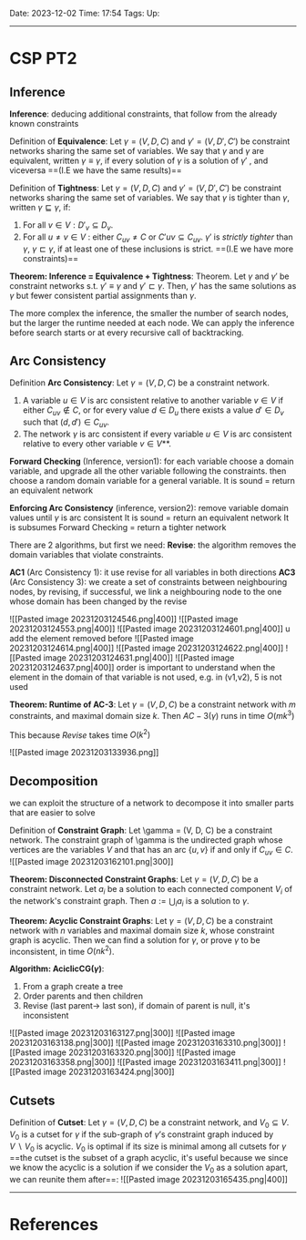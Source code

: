 Date: 2023-12-02
Time: 17:54
Tags:
Up: 

---
# CSP PT2

## Inference

**Inference**: deducing additional constraints, that follow from the already known constraints

Definition of **Equivalence**: 
Let $\gamma = (V, D, C)$ and $\gamma' = (V, D', C')$ be constraint networks sharing the same set of variables. We say that $\gamma$ and $\gamma$ are equivalent, written $\gamma \equiv \gamma$, if every solution of $\gamma$ is a solution of $\gamma'$ , and viceversa
==(I.E we have the same results)==

Definition of **Tightness**:
Let $\gamma = (V, D, C)$ and $\gamma'= (V, D',C')$ be constraint networks sharing the same set of variables. We say that $\gamma$ is tighter than $\gamma$, written $\gamma \sqsubseteq \gamma$, if:
1. For all $v \in V: D'_v \subseteq D_v$. 
2. For all $u \neq v \in V$ : either $C_{uv} \neq C$ or $C'{uv} \subseteq C_{uv}$. 
$\gamma'$ is *strictly tighter* than $\gamma$, $\gamma \sqsubset \gamma$, if at least one of these inclusions is strict.
==(I.E we have more constraints)==

**Theorem: Inference = Equivalence + Tightness**:
Theorem. Let $\gamma$ and $\gamma'$ be constraint networks s.t. $\gamma' \equiv \gamma$ and $\gamma' \sqsubset \gamma$. Then, $\gamma'$ has the same solutions as $\gamma$ but fewer consistent partial assignments than $\gamma$.

The more complex the inference, the smaller the number of search nodes, but the larger the runtime needed at each node. We can apply the inference before search starts or at every recursive call of backtracking. 

## Arc Consistency

Definition **Arc Consistency**: 
Let $\gamma = (V, D, C)$ be a constraint network. 
1. A variable $u \in V$ is arc consistent relative to another variable $v \in V$ if either $C_{uv} \notin C$, or for every value $d \in D_u$ there exists a value $d' \in D_v$ such that $(d, d') \in C_{uv}$. 
2. The network $\gamma$ is arc consistent if every variable $u \in V$ is arc consistent relative to every other variable $v \in V$**.

**Forward Checking** (Inference, version1):
for each variable choose a domain variable, and upgrade all the other variable following the constraints. then choose a random domain variable for a general variable. 
It is sound = return an equivalent network

**Enforcing Arc Consistency** (inference, version2):
remove variable domain values until $\gamma$ is arc consistent
It is sound = return an equivalent network
It is subsumes Forward Checking = return a tighter network 

There are 2 algorithms, but first we need:
**Revise**:
the algorithm removes the domain variables that violate constraints.

**AC1** (Arc Consistency 1):
it use revise for all variables in both directions
**AC3** (Arc Consistency 3):
we create a set of constraints between neighbouring nodes, by revising, if successful, we link a neighbouring node to the one whose domain has been changed by the revise



![[Pasted image 20231203124546.png|400]]
![[Pasted image 20231203124553.png|400]]
![[Pasted image 20231203124601.png|400]]
u add the element removed before
![[Pasted image 20231203124614.png|400]]
![[Pasted image 20231203124622.png|400]]
![[Pasted image 20231203124631.png|400]]
![[Pasted image 20231203124637.png|400]]
order is important to understand when the element in the domain of that variable is not used, e.g. in (v1,v2), 5 is not used


**Theorem: Runtime of AC-3**:
Let $\gamma = (V, D, C)$ be a constraint network with $m$ constraints, and maximal domain size $k$. Then $AC-3(\gamma)$ runs in time $O(mk^3)$

This because *Revise* takes time $O(k^2)$

![[Pasted image 20231203133936.png]]

## Decomposition
we can exploit the structure of a network to decompose it into smaller parts that are easier to solve

Definition of **Constraint Graph**:
Let \gamma = (V, D, C) be a constraint network. The constraint graph of \gamma is the undirected graph whose vertices are the variables $V$ and that has an arc $\{u, v\}$ if and only if $C_{uv} \in C$. ![[Pasted image 20231203162101.png|300]]

**Theorem: Disconnected Constraint Graphs**:
Let $\gamma = (V, D, C)$ be a constraint network. Let $a_i$ be a solution to each connected component $V_i$ of the network's constraint graph. Then $a := \bigcup_i a_i$ is a solution to $\gamma$.

**Theorem: Acyclic Constraint Graphs**:
Let $\gamma = (V, D, C)$ be a constraint network with $n$ variables and maximal domain size $k$, whose constraint graph is acyclic. Then we can find a solution for $\gamma$, or prove $\gamma$ to be inconsistent, in time $O(nk^2)$.

**Algorithm: AciclicCG($\gamma$)**:
1. From a graph create a tree
2. Order parents and then children
3. Revise (last parent-> last son), if domain of parent is null, it's inconsistent

![[Pasted image 20231203163127.png|300]] ![[Pasted image 20231203163138.png|300]]
![[Pasted image 20231203163310.png|300]] ![[Pasted image 20231203163320.png|300]]
![[Pasted image 20231203163358.png|300]] ![[Pasted image 20231203163411.png|300]]
![[Pasted image 20231203163424.png|300]] 

## Cutsets

Definition of **Cutset**:
Let $\gamma = (V, D, C)$ be a constraint network, and $V_0 \subseteq V$. $V_0$ is a cutset for $\gamma$ if the sub-graph of $\gamma$’s constraint graph induced by $V\ \backslash \ V_0$ is acyclic. $V_0$ is optimal if its size is minimal among all cutsets for $\gamma$
==the cutset is the subset of a graph acyclic, it's useful because we since we know the acyclic is a solution if we consider the $V_0$ as a solution apart, we can reunite them after==:
![[Pasted image 20231203165435.png|400]]





---
# References
